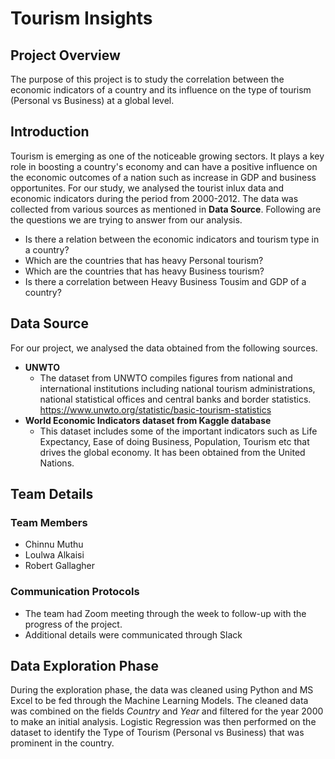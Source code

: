 # Tourism Insights
## Project Overview
The purpose of this project is to study the correlation between the economic indicators of a country and its influence on the type of tourism (Personal vs Business) at a global level. 

## Introduction
Tourism is emerging as one of the noticeable growing sectors. It plays a key role in boosting a country's economy and can have a positive influence on the economic outcomes of a nation such as increase in GDP and business opportunites. For our study, we analysed the tourist inlux data and economic indicators during the period from 2000-2012. The data was collected from various sources as mentioned in **Data Source**. Following are the questions we are trying to answer from our analysis.
- Is there a relation between the economic indicators and tourism type in a country?
- Which are the countries that has heavy Personal tourism?
- Which are the countries that has heavy Business tourism?
- Is there a correlation between Heavy Business Tousim and GDP of a country?

## Data Source
For our project, we analysed the data obtained from the following sources.
- **UNWTO**
    - The dataset from UNWTO compiles figures from national and international institutions including national tourism administrations, national statistical offices and central           banks and border statistics. https://www.unwto.org/statistic/basic-tourism-statistics
- **World Economic Indicators dataset from Kaggle database**
    - This dataset includes some of the important indicators such as Life Expectancy, Ease of doing Business, Population, Tourism etc that drives the global economy. It has been         obtained from the United Nations. 
    
## Team Details
### Team Members
- Chinnu Muthu
- Loulwa Alkaisi
- Robert Gallagher

### Communication Protocols
- The team had Zoom meeting through the week to follow-up with the progress of the project.
- Additional details were communicated through Slack

## Data Exploration Phase
During the exploration phase, the data was cleaned using Python and MS Excel to be fed through the Machine Learning Models. The cleaned data was combined on the fields *Country* and *Year* and filtered for the year 2000 to make an initial analysis. Logistic Regression was then performed on the dataset to identify the Type of Tourism (Personal vs Business) that was prominent in the country.



